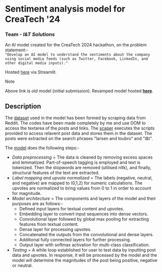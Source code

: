 # Sentiment analysis model for CreaTech '24
### Team - *I&T Solutions*

An AI model created for the CreaTech 2024 hackathon, on the problem statement:-<br>
`"Develop an AI model to understand the sentiments about the company using social media feeds (such as Twitter, Facebook, LinkedIn, and other digital media inputs)."`

Hosted [here](https://i-and-t-solutions-createch-24.streamlit.app/) via Streamlit.

> [!NOTE]
> Above link is *old* model (initial submission). Revamped model hosted **[here](https://createch-24-i-and-t-solutions.streamlit.app/)**.

## Description
The [dataset](reddit_posts_data.csv) used in the model has been formed by scraping data from Reddit. The codes have been made completely by me and use DOM to access the textarea of the posts and links. The [scaper](scraper.py) executes the scripts provided to access relavent post data and stores them in the dataset. The posts were extracted on the search phrases "larsen and toubro" and "l&t".

The [model](model.py) does the following steps:-
+ *Data preprocessing* = The data is cleaned by removing excess spaces and lemmatized. Part-of-speech tagging is employed and text is tokenized. Then the stopwords are removed (utilised nltk), and finally, structural features of the text are extracted.
+ *Label mapping and upvote normalized* = The labels (negative, neutral, and negative) are mapped to (0,1,2) for numeric calculations. The upvotes are normalized to bring values from 0 to 1 in order to account for magnitude.
+ *Model architecture* = The components and layers of the model and their purposes are as follows:-
  - Defined input layers for textual content and upvotes.
  - Embedding layer to convert input sequences into dense vectors.
  - Convolutional layer followed by global max pooling for extracting features from textual content.
  - Dense layer for processing upvotes.
  - Concatenated the outputs from the convolutional and dense layers.
  - Additional fully connected layers for further processing.
  - Output layer with softmax activation for multi-class classification.
+ *Testing* = A while loop established for user to test data by inputting post data and upvotes. In response, it will be processed by the model and the model will determine the magnitudes of the post being positive, negative or neutral.